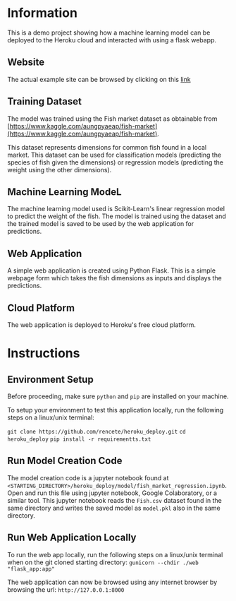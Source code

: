 # Information
This is a demo project showing how a machine learning model can be deployed to the Heroku cloud and interacted with using a flask webapp.

## Website
The actual example site can be browsed by clicking on this [link](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)

## Training Dataset
The model was trained using the Fish market dataset as obtainable from [https://www.kaggle.com/aungpyaeap/fish-market](https://www.kaggle.com/aungpyaeap/fish-market).

This dataset represents dimensions for common fish found in a local market. This dataset can be used for classification models (predicting the species of fish given the dimensions) or regression models (predicting the weight using the other dimensions).

## Machine Learning ModeL
The machine learning model used is Scikit-Learn's linear regression model to predict the weight of the fish. The model is trained using the dataset and the trained model is saved to be used by the web application for predictions.

## Web Application
A simple web application is created using Python Flask. This is a simple webpage form which takes the fish dimensions as inputs and displays the predictions.

## Cloud Platform
The web application is deployed to Heroku's free cloud platform.

# Instructions
## Environment Setup
Before proceeding, make sure `python` and `pip` are installed on your machine.

To setup your environment to test this application locally, run the following steps on a linux/unix terminal:

`git clone https://github.com/rencete/heroku_deploy.git`
`cd heroku_deploy`
`pip install -r requirementts.txt`

## Run Model Creation Code
The model creation code is a jupyter notebook found at `<STARTING_DIRECTORY>/heroku_deploy/model/fish_market_regression.ipynb`. Open and run this file using jupyter notebook, Google Colaboratory, or a similar tool. This jupyter notebook reads the `Fish.csv` dataset found in the same directory and writes the saved model as `model.pkl` also in the same directory.

## Run Web Application Locally
To run the web app locally, run the following steps on a linux/unix terminal when on the git cloned starting directory:
`gunicorn --chdir ./web "flask_app:app"`

The web application can now be browsed using any internet browser by browsing the url: `http://127.0.0.1:8000`